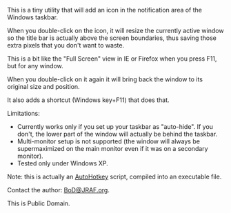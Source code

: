 This is a tiny utility that will add an icon in the notification area of the Windows taskbar.

When you double-click on the icon, it will resize the currently active window so the title bar is actually
above the screen boundaries, thus saving those extra pixels that you don't want to waste.

This is a bit like the "Full Screen" view in IE or Firefox when you press F11, but for any window.

When you double-click on it again it will bring back the window to its original size and position.

It also adds a shortcut (Windows key+F11) that does that.

Limitations:
  * Currently works only if you set up your taskbar as "auto-hide". If you don't, the lower part of the window will actually be behind the taskbar.
  * Multi-monitor setup is not supported (the window will always be supermaximized on the main monitor even if it was on a secondary monitor).
  * Tested only under Windows XP.

Note: this is actually an [AutoHotkey](http://www.autohotkey.com/) script, compiled into an executable file.

Contact the author: BoD@JRAF.org.

This is Public Domain.